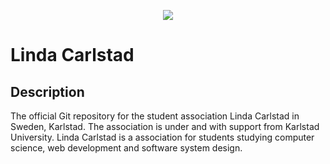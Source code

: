 <p align="center"><img src="https://lindacarlstad.se/img/logo.png"></p>

# Linda Carlstad

## Description
The official Git repository for the student association Linda Carlstad in Sweden, Karlstad. The association is under and with support from Karlstad University. Linda Carlstad is a association for students studying computer science, web development and software system design. 
